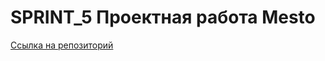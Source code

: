 # SPRINT_5 Проектная работа Mesto

[Ссылка на репозиторий](https://github.com/CheKonstantin/mesto-project-ff.git)

